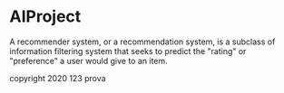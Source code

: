 # AIProject
A recommender system, or a recommendation system, is a subclass of information filtering system that seeks to predict the "rating" or "preference" a user would give to an item.
 
 copyright 2020
123 prova
